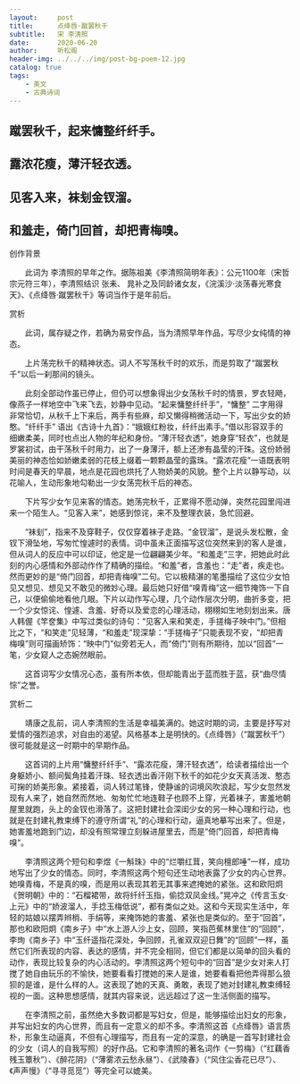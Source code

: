 ```yaml
---
layout:     post
title:      点绛唇·蹴罢秋千
subtitle:   宋 李清照
date:       2020-06-20
author:     听松阁
header-img: ../../../img/post-bg-poem-12.jpg
catalog: true
tags:
    - 美文
    - 古典诗词
---
```


## 蹴罢秋千，起来慵整纤纤手。
## 露浓花瘦，薄汗轻衣透。
## 见客入来，袜刬金钗溜。
## 和羞走，倚门回首，却把青梅嗅。



创作背景

　　此词为 李清照的早年之作。据陈祖美《李清照简明年表》：公元1100年（宋哲宗元符三年），李清照结识 张耒、 晁补之及同龄诸女友，《浣溪沙·淡荡春光寒食天》、《点绛唇·蹴罢秋千》等词当作于是年前后。 



赏析

　　此词，属存疑之作，若确为易安作品，当为清照早年作品，写尽少女纯情的神态。

　　上片荡完秋千的精神状态。词人不写荡秋千时的欢乐，而是剪取了“蹴罢秋千”以后一刹那间的镜头。

　　此刻全部动作虽已停止，但仍可以想象得出少女荡秋千时的情景，罗衣轻飏，像燕子一样地空中飞来飞去，妙静中见动。“起来慵整纤纤手”，“慵整” 二字用得非常恰切，从秋千上下来后，两手有些麻，却又懒得稍微活动一下，写出少女的娇憨。“纤纤手” 语出《古诗十九首》：“娥娥红粉妆，纤纤出素手。”借以形容双手的细嫩柔美，同时也点出人物的年纪和身份。“薄汗轻衣透”，她身穿“轻衣”，也就是罗裳初试，由干荡秋千时用力，出了一身薄汗，额上还渗有晶莹的汗珠。这份娇弱美丽的神态恰如娇嫩柔弱的花枝上缀着一颗颗晶莹的露珠。“露浓花瘦”一语既表明时间是春天的早晨，地点是花园也烘托了人物娇美的风貌。整个上片以静写动，以花喻人，生动形象地勾勒出一少女荡完秋千后的神态。

　　下片写少女乍见来客的情态。她荡完秋千，正累得不愿动弹，突然花园里闯进来一个陌生人。“见客入来”，她感到惊诧，来不及整理衣装，急忙回避。

　　“袜刬”，指来不及穿鞋子，仅仅穿着袜子走路。“金钗溜”，是说头发松散，金钗下滑坠地，写匆忙惶遽时的表情。词中虽未正面描写这位突然来到的客人是谁，但从词人的反应中可以印证，他定是一位翩翩美少年。“和羞走”三字，把她此时此刻的内心感情和外部动作作了精确的描绘。“和羞”者，含羞也：“走”者，疾走也。然而更妙的是“倚门回首，却把青梅嗅”二句。它以极精湛的笔墨描绘了这位少女怕见又想见、想见又不敢见的微妙心理。最后她只好借“嗅青梅”这一细节掩饰一下自己，以便偷偷地看他几眼。下片以动作写心理，几个动作层次分明，曲折多变，把一个少女惊诧、惶遽、含羞、好奇以及爱恋的心理活动，栩栩如生地刻划出来。唐人韩偓《竿奁集》中写过类似的诗句：“见客入来和笑走，手搓梅子映中门。”但相比之下，“和笑走”见轻薄，“和羞走”现深挚：“手搓梅子”只能表现不安，“却把青梅嗅”则可描画矫饰：“映中门”似旁若无人，而“倚门”则有所期待，加以“回首”一笔，少女窥人之态婉然眼前。

　　这首词写少女情况心态，虽有所本依，但却能青出于蓝而胜于蓝，获“曲尽情悰”之誉。







赏析二

　　靖康之乱前，词人李清照的生活是幸福美满的。她这时期的词，主要是抒写对爱情的强烈追求，对自由的渴望。风格基本上是明快的。《点绛唇》（“蹴罢秋千”）很可能就是这一时期中的早期作品。

　　这首词的上片用“慵整纤纤手”、“露浓花瘦，薄汗轻衣透”，给读者描绘出一个身躯娇小、额间鬓角挂着汗珠、轻衣透出香汗刚下秋千的如花少女天真活泼、憨态可掬的娇美形象。紧接着，词人转过笔锋，使静谧的词境风吹浪起，写少女忽然发现有人来了，她自然而然地、匆匆忙忙地连鞋子也顾不上穿，光着袜子，害羞地朝屋里就跑，头上的金钗也滑落了。这把封建社会深闺少女的另一种心理和行动，也就是在封建礼教束缚下的遵守所谓“礼”的心理和行动，逼真地摹写出来了。但是，她害羞地跑到门边，却没有照常理立刻躲进屋里去，而是“倚门回首，却把青梅嗅”。

　　李清照这两个短句和李煜《一斛珠》中的“烂嚼红茸，笑向檀郎唾”一样，成功地写出了少女的情态。同时，李清照这两个短句还生动地表露了少女的内心世界。她嗅青梅，不是真的嗅，而是用以表现其若无其事来遮掩她的紧张。这和欧阳炯《贺明朝》中的：“石榴裙带，故将纤纤玉指，偷捻双凤金线。”晃冲之《传言玉女·上元》中的“娇波溜人，手捻玉梅低说”，都有类似之处。这和今天现实生活中，年轻的姑娘以摆弄辫梢、手绢等，来掩饰她的害羞、紧张也是类似的。至于“回首”，那也和欧阳炯《南乡子》中“水上游人沙上女，回顾，笑指芭蕉林里住”的“回顾”，李珣《南乡子》中“玉纤遥指花深处，争回顾，孔雀双双迎日舞”的“回顾”一样，虽然它们所表现的内容、表达的感情，并不完全相同，但它们都是以简单的回头看的动作，表现比较复杂的内心活动的。李清照这两个短句中的“回首”是少女对来人打搅了她自由玩乐的不愉快，她要看看打搅她的来人是谁，她要看看把他弄得那么狼狈的是谁，是什么样的人。这表现了她的天真、勇敢，表现了她对封建礼教束缚轻视的一面。这种思想感情，就其内容来说，远远超过了这一生活侧面的描写。

　　在李清照之前，虽然绝大多数词都是写妇女，但是，能够描绘出妇女的形象，并写出妇女的内心世界，而且有一定意义的却不多。李清照这首《点绛唇》语言质朴，形象生动逼真，不但有心理描写，而且有一定的深意，的确是一首写封建社会的少女（词人的自我写照）的好作品。它和李清照的著名词作《一剪梅》（“红藕香残玉簟秋”）、《醉花阴》（“薄雾浓云愁永昼”）、《武陵春》（“风住尘香花已尽”）、《声声慢》（“寻寻觅觅”）等完全可以媲美。
